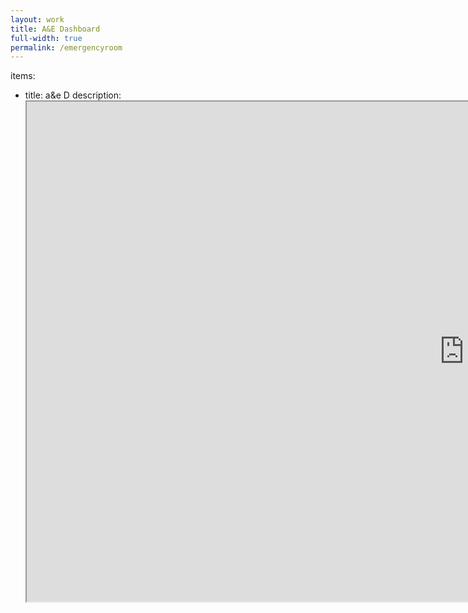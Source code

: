 ```yaml
---
layout: work
title: A&E Dashboard
full-width: true
permalink: /emergencyroom
---
```


items:
  - title: a&e D
    description:     <iframe src="https://public.tableau.com/views/AccidentandEmergency6/Dashboard2new?:showVizHome=no&embed=true" width="1400" height="800"></iframe>
    